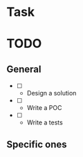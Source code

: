 # Task


# TODO

## General

- [ ] - Design a solution
- [ ] - Write a POC
- [ ] - Write a tests

## Specific ones

